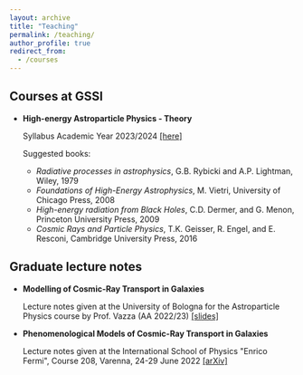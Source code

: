 ```yaml
---
layout: archive
title: "Teaching"
permalink: /teaching/
author_profile: true
redirect_from:
  - /courses
---
```


## Courses at GSSI ##

+ **High-energy Astroparticle Physics - Theory**

    Syllabus Academic Year 2023/2024 [[here]](/teaching/2023-hea)

    Suggested books:
    
    + *Radiative processes in astrophysics*, G.B. Rybicki and A.P. Lightman, Wiley, 1979 
    + *Foundations of High-Energy Astrophysics*, M. Vietri, University of Chicago Press, 2008
    + *High-energy radiation from Black Holes*, C.D. Dermer, and G. Menon, Princeton University Press, 2009 
    + *Cosmic Rays and Particle Physics*, T.K. Geisser, R. Engel, and E. Resconi, Cambridge University Press, 2016
    
## Graduate lecture notes ##

+ **Modelling of Cosmic-Ray Transport in Galaxies**

    Lecture notes given at the University of Bologna for the Astroparticle Physics course by Prof. Vazza (AA 2022/23) 
    [[slides]](https://zenodo.org/record/7970901)

+ **Phenomenological Models of Cosmic-Ray Transport in Galaxies**

    Lecture notes given at the International School of Physics "Enrico Fermi", Course 208, Varenna, 24-29 June 2022
    [[arXiv]](https://arxiv.org/abs/2309.00298)

